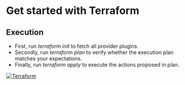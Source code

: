# Get started with Terraform

## Execution

- First, run *terraform init* to fetch all provider plugins.
- Secondly, run *terraform plan* to verify whether the execution plan matches your expectations.
- Finally, run *terraform apply* to execute the actions proposed in plan.

[![Terraform](https://img.shields.io/badge/Learn-Terraform-blue?style=for-the-badge)](https://www.terraform.io/)